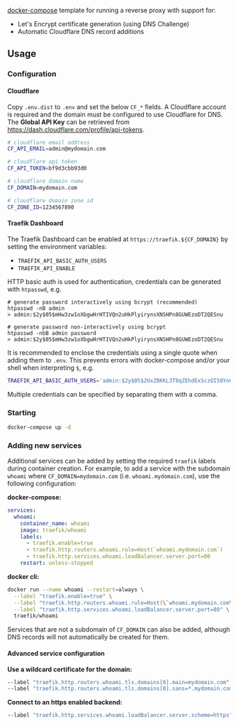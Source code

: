[docker-compose](https://docs.docker.com/compose/overview/) template for running
a reverse proxy with support for:

- Let's Encrypt certificate generation (using DNS Challenge)
- Automatic Cloudflare DNS record additions

## Usage

### Configuration

#### Cloudflare

Copy `.env.dist` to `.env` and set the below `CF_*` fields. A Cloudflare account
is required and the domain must be configured to use Cloudflare for DNS. The
**Global API Key** can be retrieved from https://dash.cloudflare.com/profile/api-tokens.

```sh
# cloudflare email address
CF_API_EMAIL=admin@mydomain.com

# cloudflare api token
CF_API_TOKEN=bf9d3cbb93d0

# cloudflare domain name
CF_DOMAIN=mydomain.com

# cloudflare domain zone id
CF_ZONE_ID=1234567890
```

#### Traefik Dashboard

The Traefik Dashboard can be enabled at `https://traefik.${CF_DOMAIN}` by
setting the environment variables:

- `TRAEFIK_API_BASIC_AUTH_USERS`
- `TRAEFIK_API_ENABLE`

HTTP basic auth is used for authentication, credentials can be generated with
`htpasswd`, e.g.

```
# generate password interactively using bcrypt (recommended)
htpasswd -nB admin
> admin:$2y$05$mHw3zw1oXbgwHrHTIVQn2uHkPlyirynsXNSHPn8GUWEzoDT2QESnu

# generate password non-interactively using bcrypt
htpasswd -nbB admin password
> admin:$2y$05$mHw3zw1oXbgwHrHTIVQn2uHkPlyirynsXNSHPn8GUWEzoDT2QESnu
```

It is recommended to enclose the credentials using a single quote when adding
them to `.env`. This prevents errors with docker-compose and/or your shell when
interpreting `$`, e.g.

```sh
TRAEFIK_API_BASIC_AUTH_USERS='admin:$2y$05$2UxZBKKL3T8qZEhdExSczOI5OYnCLJj14o3zjJPswMTWmFAhARXNG'
```

Multiple credentials can be specified by separating them with a comma.

### Starting

```sh
docker-compose up -d
```

### Adding new services

Additional services can be added by setting the required `traefik` labels during
container creation. For example, to add a service with the subdomain `whoami`
where `CF_DOMAIN=mydomain.com` (i.e. `whoami.mydomain.com`), use the following
configuration:

**docker-compose:**

```yml
services:
  whoami:
    container_name: whoami
    image: traefik/whoami
    labels:
      - traefik.enable=true
      - traefik.http.routers.whoami.rule=Host(`whoami.mydomain.com`)
      - traefik.http.services.whoami.loadBalancer.server.port=80
    restart: unless-stopped
```

**docker cli:**

```bash
docker run --name whoami --restart=always \
  --label "traefik.enable=true" \
  --label "traefik.http.routers.whoami.rule=Host(\`whoami.mydomain.com\`)" \
  --label "traefik.http.services.whoami.loadBalancer.server.port=80" \
  traefik/whoami
```

Services that are not a subdomain of `CF_DOMAIN` can also be added, although
DNS records will not automatically be created for them.

#### Advanced service configuration

**Use a wildcard certificate for the domain:**

```sh
--label "traefik.http.routers.whoami.tls.domains[0].main=mydomain.com"
--label "traefik.http.routers.whoami.tls.domains[0].sans=*.mydomain.com"
```

**Connect to an https enabled backend:**

```sh
--label "traefik.http.services.whoami.loadBalancer.server.scheme=https"
```
